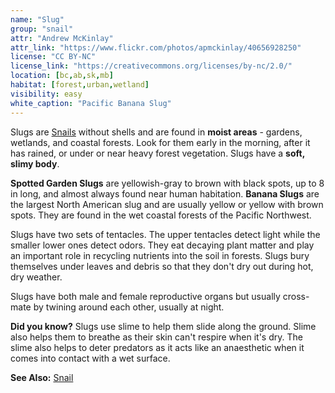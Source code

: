 ```yaml
---
name: "Slug"
group: "snail"
attr: "Andrew McKinlay"
attr_link: "https://www.flickr.com/photos/apmckinlay/40656928250"
license: "CC BY-NC"
license_link: "https://creativecommons.org/licenses/by-nc/2.0/"
location: [bc,ab,sk,mb]
habitat: [forest,urban,wetland]
visibility: easy
white_caption: "Pacific Banana Slug"
---
```

Slugs are [Snails](/animals/snail/) without shells and are found in **moist areas** - gardens, wetlands, and coastal forests. Look for them early in the morning, after it has rained, or under or near heavy forest vegetation. Slugs have a **soft, slimy body**.

**Spotted Garden Slugs** are yellowish-gray to brown with black spots, up to 8 in long, and almost always found near human habitation. **Banana Slugs** are the largest North American slug  and are usually yellow or yellow with brown spots. They are found in the wet coastal forests of the Pacific Northwest.

Slugs have two sets of tentacles. The upper tentacles detect light while the smaller lower ones detect odors. They eat decaying plant matter and play an important role in recycling nutrients into the soil in forests. Slugs bury themselves under leaves and debris so that they don't dry out during hot, dry weather.

Slugs have both male and female reproductive organs but usually cross-mate by twining around each other, usually at night.

**Did you know?** Slugs use slime to help them slide along the ground. Slime also helps them to breathe as their skin can't respire when it's dry. The slime also helps to deter predators as it acts like an anaesthetic when it comes into contact with a wet surface.

<!-- generated, do not edit -->
**See Also:**
[Snail](/animals/snail/)
